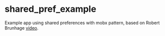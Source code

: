 # shared_pref_example

Example app using shared preferences with mobx pattern, based on Robert Brunhage [video](https://www.youtube.com/watch?v=uyz0HrGUamc&ab_channel=RobertBrunhage).

